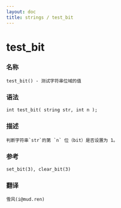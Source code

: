 ```yaml
---
layout: doc
title: strings / test_bit
---
```

# test_bit

### 名称

    test_bit() - 测试字符串位域的值

### 语法

    int test_bit( string str, int n );

### 描述

    判断字符串`str`的第 `n` 位（bit）是否设置为 1。

### 参考

    set_bit(3), clear_bit(3)

### 翻译

    雪风(i@mud.ren)
